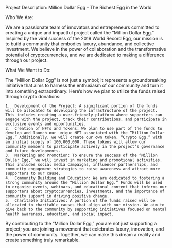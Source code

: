 

Project Description: Million Dollar Egg - The Richest Egg in the World

Who We Are:

We are a passionate team of innovators and entrepreneurs committed to creating a unique and impactful project called the “Million Dollar Egg.” Inspired by the viral success of the 2019 World Record Egg, our mission is to build a community that embodies luxury, abundance, and collective investment. We believe in the power of collaboration and the transformative potential of cryptocurrencies, and we are dedicated to making a difference through our project.

What We Want to Do:

The “Million Dollar Egg” is not just a symbol; it represents a groundbreaking initiative that aims to harness the enthusiasm of our community and turn it into something extraordinary. Here’s how we plan to utilize the funds raised through crypto donations:

	1.	Development of the Project: A significant portion of the funds will be allocated to developing the infrastructure of the project. This includes creating a user-friendly platform where supporters can engage with the project, track their contributions, and participate in exclusive events and opportunities.
	2.	Creation of NFTs and Tokens: We plan to use part of the funds to develop and launch our unique NFT associated with the “Million Dollar Egg.” Additionally, we will create our own token, “Crypto Egg,” with an initial supply of 100,000,000. These tokens will allow our community members to participate actively in the project’s governance and future developments.
	3.	Marketing and Promotion: To ensure the success of the “Million Dollar Egg,” we will invest in marketing and promotional activities. This includes social media campaigns, influencer partnerships, and community engagement strategies to raise awareness and attract more supporters to our cause.
	4.	Community Building and Education: We are dedicated to fostering a strong community around the “Million Dollar Egg.” Funds will be used to organize events, webinars, and educational content that informs our supporters about cryptocurrencies, investments, and the importance of community support in driving positive change.
	5.	Charitable Initiatives: A portion of the funds raised will be allocated to charitable causes that align with our mission. We aim to give back to the community by supporting initiatives focused on mental health awareness, education, and social impact.

By contributing to the “Million Dollar Egg,” you are not just supporting a project; you are joining a movement that celebrates luxury, innovation, and the power of community. Together, we can make this dream a reality and create something truly remarkable.

